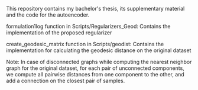 This repository contains my bachelor's thesis, its supplementary material and the code for the autoencoder.

formulation1log function in Scripts/Regularizers_Geod: Contains the implementation of the proposed regularizer

create_geodesic_matrix function in Scripts/geodist: Contains the implementation for calculating the geodesic distance on the original dataset


Note: In case of disconnected graphs while computing the nearest neighbor graph for the original dataset, for each pair of unconnected components, we compute all pairwise distances
    from one component to the other, and add a connection on the closest pair of samples.
